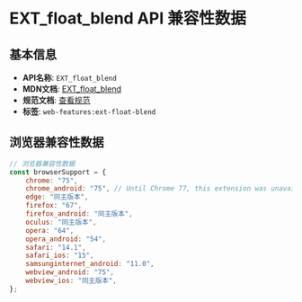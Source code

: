 # EXT_float_blend API 兼容性数据

## 基本信息

- **API名称**: `EXT_float_blend`
- **MDN文档**: [EXT_float_blend](https://developer.mozilla.org/docs/Web/API/EXT_float_blend)
- **规范文档**: [查看规范](https://registry.khronos.org/webgl/extensions/EXT_float_blend/)
- **标签**: `web-features:ext-float-blend`

## 浏览器兼容性数据

```javascript
// 浏览器兼容性数据
const browserSupport = {
    chrome: "75",
    chrome_android: "75", // Until Chrome 77, this extension was unavailable on several Android devices powered by GLES 3.2. See ...,
    edge: "同主版本",
    firefox: "67",
    firefox_android: "同主版本",
    oculus: "同主版本",
    opera: "64",
    opera_android: "54",
    safari: "14.1",
    safari_ios: "15",
    samsunginternet_android: "11.0",
    webview_android: "75",
    webview_ios: "同主版本",
};

```

